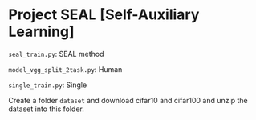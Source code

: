 # Project SEAL [Self-Auxiliary Learning]

`seal_train.py`: SEAL method

`model_vgg_split_2task.py`: Human

`single_train.py`: Single


Create a folder `dataset` and download cifar10 and cifar100 and unzip the dataset into this folder.

